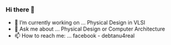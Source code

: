 ### Hi there 👋


<!--**debtanu09/debtanu09** is a ✨ _special_ ✨ repository because its `README.md` (this file) appears on your GitHub profile.
- 🌱 I’m currently learning ... 
- 👯 I’m looking to collaborate on ...
- 🤔 I’m looking for help with ...
- 😄 Pronouns: ...
- ⚡ Fun fact: ...
Here are some ideas to get you started:-->



- 🔭 I’m currently working on ... Physical Design in VLSI
- 💬 Ask me about ... Physical Design or Computer Architecture
- 📫 How to reach me: ... facebook - debtanu4real
